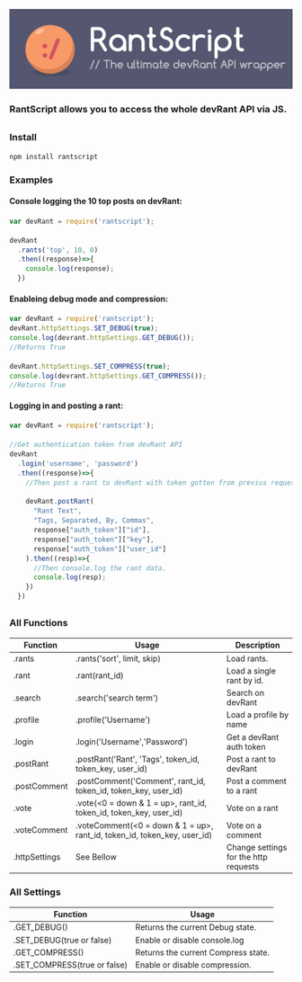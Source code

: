 ![banner image](https://github.com/RekkyRek/RantScript/raw/master/images/RantScript.png)

### RantScript allows you to access the whole devRant API via JS.

##

### Install
```javascript
npm install rantscript
```
### Examples

#### Console logging the 10 top posts on devRant:

```javascript
var devRant = require('rantscript');

devRant
  .rants('top', 10, 0)
  .then((response)=>{
    console.log(response);
  })
```

#### Enableing debug mode and compression:

```javascript
var devRant = require('rantscript');
devRant.httpSettings.SET_DEBUG(true);
console.log(devrant.httpSettings.GET_DEBUG());
//Returns True

devRant.httpSettings.SET_COMPRESS(true);
console.log(devrant.httpSettings.GET_COMPRESS());
//Returns True
```
#### Logging in and posting a rant:

```javascript
var devRant = require('rantscript');

//Get authentication token from devRant API
devRant
  .login('username', 'password')
  .then((response)=>{
  	//Then post a rant to devRant with token gotten from previus request.

  	devRant.postRant(
      "Rant Text",
      "Tags, Separated, By, Commas",
      response["auth_token"]["id"],
      response["auth_token"]["key"],
      response["auth_token"]["user_id"]
    ).then((resp)=>{
      //Then console.log the rant data.
      console.log(resp);
    })
  })
```

##

### All Functions
| Function     | Usage                                                                    | Description               |
| ------------ | ------------------------------------------------------------------------ | ------------------------- |
| .rants       | .rants('sort', limit, skip)                                              | Load rants.               |
| .rant        | .rant(rant_id)                                                           | Load a single rant by id. |
| .search      | .search('search term')                                                   | Search on devRant         |
| .profile     | .profile('Username')                                                     | Load a profile by name    |
| .login       | .login('Username','Password')                                            | Get a devRant auth token  |
| .postRant    | .postRant('Rant', 'Tags', token_id, token_key, user_id)                  | Post a rant to devRant    |
| .postComment | .postComment('Comment', rant_id, token_id, token_key, user_id)           | Post a comment to a rant  |
| .vote        | .vote(<0 = down & 1 = up>, rant_id, token_id, token_key, user_id)        | Vote on a rant            |
| .voteComment | .voteComment(<0 = down & 1 = up>, rant_id, token_id, token_key, user_id) | Vote on a comment         |
| .httpSettings| See Bellow | Change settings for the http requests |

### All Settings
| Function     | Usage                                                 |
| ------------ | ----------------------------------------------------- |
| .GET_DEBUG()                  | Returns the current Debug state.     |   
| .SET_DEBUG(true or false)     | Enable or disable console.log        |
| .GET_COMPRESS()               | Returns the current Compress state.  |
| .SET_COMPRESS(true or false)  | Enable or disable compression.       |
